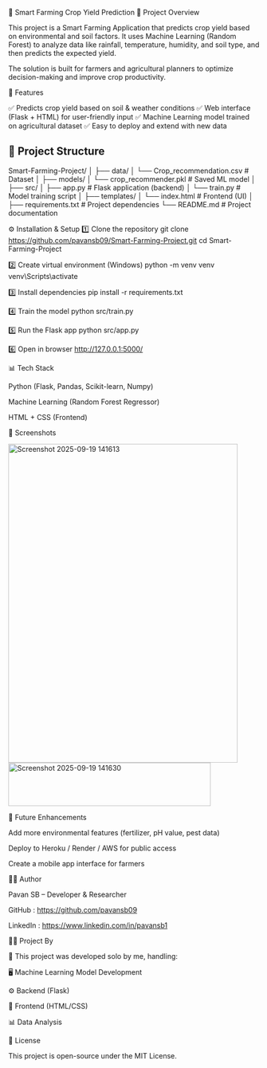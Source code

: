 🌾 Smart Farming Crop Yield Prediction
📌 Project Overview

This project is a Smart Farming Application that predicts crop yield based on environmental and soil factors.
It uses Machine Learning (Random Forest) to analyze data like rainfall, temperature, humidity, and soil type, and then predicts the expected yield.

The solution is built for farmers and agricultural planners to optimize decision-making and improve crop productivity.

🚀 Features

✅ Predicts crop yield based on soil & weather conditions
✅ Web interface (Flask + HTML) for user-friendly input
✅ Machine Learning model trained on agricultural dataset
✅ Easy to deploy and extend with new data


## 📂 Project Structure


Smart-Farming-Project/
│
├── data/
│ └── Crop_recommendation.csv # Dataset
│
├── models/
│ └── crop_recommender.pkl # Saved ML model
│
├── src/
│ ├── app.py # Flask application (backend)
│ └── train.py # Model training script
│
├── templates/
│ └── index.html # Frontend (UI)
│
├── requirements.txt # Project dependencies
└── README.md # Project documentation



⚙️ Installation & Setup
1️⃣ Clone the repository
git clone https://github.com/pavansb09/Smart-Farming-Project.git
cd Smart-Farming-Project

2️⃣ Create virtual environment (Windows)
python -m venv venv
venv\Scripts\activate

3️⃣ Install dependencies
pip install -r requirements.txt

4️⃣ Train the model
python src/train.py

5️⃣ Run the Flask app
python src/app.py

6️⃣ Open in browser
http://127.0.0.1:5000/

📊 Tech Stack

Python (Flask, Pandas, Scikit-learn, Numpy)

Machine Learning (Random Forest Regressor)

HTML + CSS (Frontend)

📸 Screenshots

<img width="460" height="640" alt="Screenshot 2025-09-19 141613" src="https://github.com/user-attachments/assets/27e02674-5b4e-479d-bfde-378197793b56" />
<img width="406" height="87" alt="Screenshot 2025-09-19 141630" src="https://github.com/user-attachments/assets/df2c6c1b-4a19-41c4-8ac4-fbe99c163de8" />


🎯 Future Enhancements

Add more environmental features (fertilizer, pH value, pest data)

Deploy to Heroku / Render / AWS for public access

Create a mobile app interface for farmers

👨‍💻 Author

Pavan SB – Developer & Researcher

GitHub : https://github.com/pavansb09

LinkedIn : https://www.linkedin.com/in/pavansb1

👨‍💻 Project By

🚀 This project was developed solo by me, handling:

🖥️ Machine Learning Model Development

⚙️ Backend (Flask)

🎨 Frontend (HTML/CSS)

📊 Data Analysis


📜 License

This project is open-source under the MIT License.
